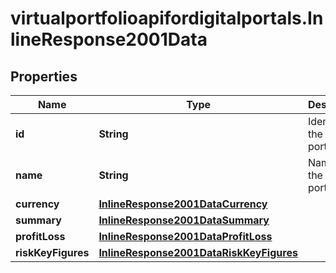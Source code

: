 # virtualportfolioapifordigitalportals.InlineResponse2001Data

## Properties

Name | Type | Description | Notes
------------ | ------------- | ------------- | -------------
**id** | **String** | Identifier of the portfolio. | [optional] 
**name** | **String** | Name of the portfolio. | [optional] 
**currency** | [**InlineResponse2001DataCurrency**](InlineResponse2001DataCurrency.md) |  | [optional] 
**summary** | [**InlineResponse2001DataSummary**](InlineResponse2001DataSummary.md) |  | [optional] 
**profitLoss** | [**InlineResponse2001DataProfitLoss**](InlineResponse2001DataProfitLoss.md) |  | [optional] 
**riskKeyFigures** | [**InlineResponse2001DataRiskKeyFigures**](InlineResponse2001DataRiskKeyFigures.md) |  | [optional] 


